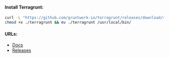 #### Install Terragrunt:
```bash
curl -L "https://github.com/gruntwork-io/terragrunt/releases/download/v${version}/terragrunt_linux_amd64" -o terragrunt && \
chmod +x ./terragrunt && mv ./terragrunt /usr/local/bin/
```

#### URLs:
- [Docs](https://terragrunt.gruntwork.io/docs/)
- [Releases](https://github.com/gruntwork-io/terragrunt/releases)
